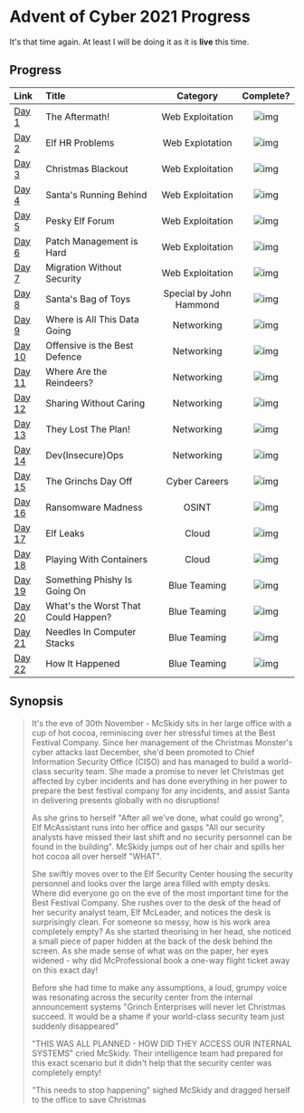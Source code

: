 # Advent of Cyber 2021 Progress

It's that time again. At least I will be doing it as it is **live** this time. 
## Progress
|Link|Title|Category|Complete?|
|:--|:---|:--:|:--:|
|[Day 1](./Day01/Readme.md)| The Aftermath!|Web Exploitation|![img](https://img.shields.io/badge/-Yes-green)|
|[Day 2](Day02/Readme.md)|Elf HR Problems|Web Explotation|![img](https://img.shields.io/badge/-Yes-green)|
|[Day 3](Day03/Readme.md)|Christmas Blackout|Web Exploitation|![img](https://img.shields.io/badge/-Yes-green)|
|[Day 4](Day04/Readme.md)|Santa's Running Behind|Web Exploitation|![img](https://img.shields.io/badge/-Yes-green)|
|[Day 5](Day05/Readme.md)|Pesky Elf Forum|Web Exploitation|![img](https://img.shields.io/badge/-Yes-green)|
|[Day 6](Day06/Readme.md)|Patch Management is Hard|Web Exploitation|![img](https://img.shields.io/badge/-Yes-green)|
|[Day 7](Day07/Readme.md)|Migration Without Security|Web Exploitation|![img](https://img.shields.io/badge/-Yes-green)|
|[Day 8](Day08/Readme.md)|Santa's Bag of Toys|Special by John Hammond|![img](https://img.shields.io/badge/-Yes-green)|
|[Day 9](Day09/Readme.md)|Where is All This Data Going|Networking|![img](https://img.shields.io/badge/-Yes-green)|
|[Day 10](Day10/Readme.md)|Offensive is the Best Defence|Networking|![img](https://img.shields.io/badge/-Yes-green)|
|[Day 11](Day11/Readme.md)|Where Are the Reindeers?|Networking|![img](https://img.shields.io/badge/-Yes-green)|
|[Day 12](Day12/Readme.md)|Sharing Without Caring|Networking|![img](https://img.shields.io/badge/-Yes-green)|
|[Day 13](Day13/Readme.md)|They Lost The Plan!|Networking|![img](https://img.shields.io/badge/-Yes-green)|
|[Day 14](Day14/Readme.md)|Dev(Insecure)Ops|Networking|![img](https://img.shields.io/badge/-Yes-green)|
|[Day 15](Day15/Readme.md)|The Grinchs Day Off|Cyber Careers|![img](https://img.shields.io/badge/-Yes-green)|
|[Day 16](Day16/Readme.md)|Ransomware Madness|OSINT|![img](https://img.shields.io/badge/-Yes-green)|
|[Day 17](Day17/Readme.md)|Elf Leaks|Cloud|![img](https://img.shields.io/badge/-Yes-green)|
|[Day 18](Day18/Readme.md)|Playing With Containers|Cloud|![img](https://img.shields.io/badge/-Yes-green)|
|[Day 19](Day19/Readme.md)|Something Phishy Is Going On|Blue Teaming|![img](https://img.shields.io/badge/-Yes-green)|
|[Day 20](Day20/Readme.md)|What's the Worst That Could Happen?|Blue Teaming|![img](https://img.shields.io/badge/-Yes-green)|
|[Day 21](Day21/Readme.md)|Needles In Computer Stacks|Blue Teaming|![img](https://img.shields.io/badge/-Yes-green)|
|[Day 22](Day22/Readme.md)|How It Happened|Blue Teaming|![img](https://img.shields.io/badge/-Yes-green)|

## Synopsis
>It's the eve of 30th November - McSkidy sits in her large office with a cup of hot cocoa, reminiscing over her stressful times at the Best Festival Company. Since her management of the Christmas Monster's cyber attacks last December, she'd been promoted to Chief Information Security Office (CISO) and has managed to build a world-class security team. She made a promise to never let Christmas get affected by cyber incidents and has done everything in her power to prepare the best festival company for any incidents, and assist Santa in delivering presents globally with no disruptions!
>
>As she grins to herself "After all we've done, what could go wrong", Elf McAssistant runs into her office and gasps "All our security analysts have missed their last shift and no security personnel can be found in the building". McSkidy jumps out of her chair and spills her hot cocoa all over herself "WHAT".
>
>She swiftly moves over to the Elf Security Center housing the security personnel and looks over the large area filled with empty desks. Where did everyone go on the eve of the most important time for the Best Festival Company. She rushes over to the desk of the head of her security analyst team, Elf McLeader, and notices the desk is surprisingly clean. For someone so messy, how is his work area completely empty? As she started theorising in her head, she noticed a small piece of paper hidden at the back of the desk behind the screen. As she made sense of what was on the paper, her eyes widened - why did McProfessional book a one-way flight ticket away on this exact day!
>
>Before she had time to make any assumptions, a loud, grumpy voice was resonating across the security center from the internal announcement systems "Grinch Enterprises will never let Christmas succeed. It would be a shame if your world-class security team just suddenly disappeared"
>
>"THIS WAS ALL PLANNED - HOW DID THEY ACCESS OUR INTERNAL SYSTEMS" cried McSkidy. Their intelligence team had prepared for this exact scenario but it didn't help that the security center was completely empty!
>
>"This needs to stop happening" sighed McSkidy and dragged herself to the office to save Christmas
